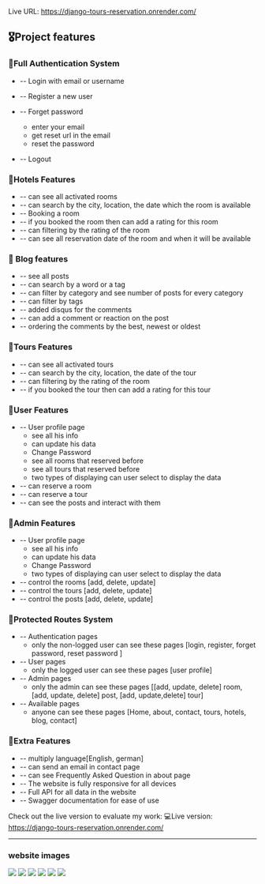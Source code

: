 Live URL: https://django-tours-reservation.onrender.com/
## 🎖️Project features

### 📌Full Authentication System

-   -- Login with email or username
 
-  -- Register a new user
 
-  -- Forget password
 
    - enter your email
    - get reset url in the email
    - reset the password
    
-  -- Logout

### 📌Hotels Features
- -- can see all activated rooms
- -- can search by the city, location, the date which the room is available
- -- Booking a room
- -- if you booked the room then can add a rating for this room
- -- can filtering by the rating of the room
- -- can see all reservation date of the room and when it will be available

### 📌 Blog features
- -- see all posts
- -- can search by a word or a tag
- -- can filter by category and see number of posts for every category
- -- can filter by tags
- -- added disqus for the comments
- -- can add a comment or reaction on the post
- -- ordering the comments by the best, newest or oldest

### 📌Tours Features
- -- can see all activated tours
- -- can search by the city, location, the date of the tour
- -- can filtering by the rating of the room
- -- if you booked the tour then can add a rating for this tour


### 📌User Features
-  -- User profile page
    - see all his info
    - can update his data
    - Change Password
    - see all rooms that reserved before
    - see all tours that reserved before
    - two types of displaying can user select to display the data
-  -- can reserve a room
-  -- can reserve a tour
-  -- can see the posts and interact with them

### 📌Admin Features
-  -- User profile page
    - see all his info
    - can update his data
    - Change Password
    - two types of displaying can user select to display the data
-  -- control the rooms [add, delete, update]
-  -- control the tours [add, delete, update]
-  -- control the posts [add, delete, update]

### 📌Protected Routes System
- -- Authentication pages
    - only the non-logged user can see these pages [login, register, forget password, reset password ]
- -- User pages
    - only the logged user can see these pages [user profile]
- -- Admin pages
    - only the admin can see these pages [[add, update, delete] room, [add, update, delete] post, [add, update,delete] tour]
- -- Available pages
    - anyone can see these pages [Home, about, contact, tours, hotels, blog, contact]

### 📌Extra Features
- -- multiply language[English, german]
- -- can send an email in contact page
- -- can see Frequently Asked Question in about page
- -- The website is fully responsive for all devices
- -- Full API for all data in the website
- -- Swagger documentation for ease of use
 
Check out the live version to evaluate my work:
    💻Live version: https://django-tours-reservation.onrender.com/
    
----------------------

### **website images**
[![](https://github.com/saeedmhmoud100/hotel-reservation/blob/main/public/site%20images/1.png)](https://github.com/saeedmhmoud100/hotel-reservation/blob/main/public/site%20images/1.png)
[![](https://github.com/saeedmhmoud100/hotel-reservation/blob/main/public/site%20images/2.png)](https://github.com/saeedmhmoud100/hotel-reservation/blob/main/public/site%20images/2.png)
[![](https://github.com/saeedmhmoud100/hotel-reservation/blob/main/public/site%20images/3.png)](https://github.com/saeedmhmoud100/hotel-reservation/blob/main/public/site%20images/3.png)
[![](https://github.com/saeedmhmoud100/hotel-reservation/blob/main/public/site%20images/4.png)](https://github.com/saeedmhmoud100/hotel-reservation/blob/main/public/site%20images/4.png)
[![](https://github.com/saeedmhmoud100/hotel-reservation/blob/main/public/site%20images/5.png)](https://github.com/saeedmhmoud100/hotel-reservation/blob/main/public/site%20images/5.png)
[![](https://github.com/saeedmhmoud100/hotel-reservation/blob/main/public/site%20images/6.png)](https://github.com/saeedmhmoud100/hotel-reservation/blob/main/public/site%20images/6.png)